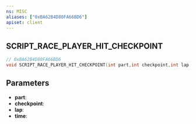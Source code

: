 ```yaml
---
ns: MISC
aliases: ["0xBA62B4D80FA66BD6"]
apiset: client
---
```

## SCRIPT_RACE_PLAYER_HIT_CHECKPOINT

```c
// 0xBA62B4D80FA66BD6
void SCRIPT_RACE_PLAYER_HIT_CHECKPOINT(int part,int checkpoint,int lap,int time);
```


## Parameters
* **part**:
* **checkpoint**:
* **lap**:
* **time**:



